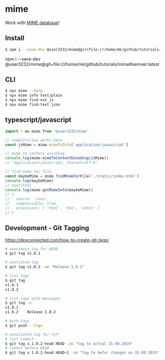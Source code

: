 # mime

Work with [MIME database](https://github.com/jshttp/mime-db)!

## Install

```sh
$ npm i --save-dev @user3232/mime@git+file:///home/mk/github/tutorials/mime#semver:latest
```
npm i --save-dev @user3232/mime@git+file:///home/mk/github/tutorials/mime#semver:latest
## CLI

```sh
$ npx mime --help
$ npx mime info text/plain
$ npx mime find-ext js
$ npx mime find-text json
```

## typescript/javascript


```ts
import * as mime from '@user3232/mime'

// completition works here
const jsMime = mime.mimeToInfo['application/javascript']

// mime to content encoding
console.log(mime.mimeToContentEncoding(jsMime))
// "application/javascript; charset=utf-8"

// find mime for file
const maybeMime = mime.findMimeForFile('./static/index.html')
console.log(maybeMime)
// text/html
console.log(mime.getMimeInfo(maybeMime))
// {
//   source: 'iana',
//   compressible: true,
//   extensions: [ 'html', 'htm', 'shtml' ]
// }
```


## Development - Git Tagging

https://devconnected.com/how-to-create-git-tags/

```sh
# anonimous tag for HEAD
$ git tag v1.0.1

# anotiated tag
$ git tag v1.0.2 -am "Release 1.0.2"

# list tags
$ git tag
v1.0.1
v1.0.2

# list tags with messages
$ git tag -n
v1.0.1
v1.0.2    Release 1.0.2

# push tags
$ git push --tags

# annotiated tag for ref:
# last commit
$ git tag v.1.0.2-head HEAD -am "tag to actual 15.08.2024"
# commit before HEAD
$ git tag v.1.0.2-head HEAD~1 -am "tag to befor changes on 15.08.2024"
```
